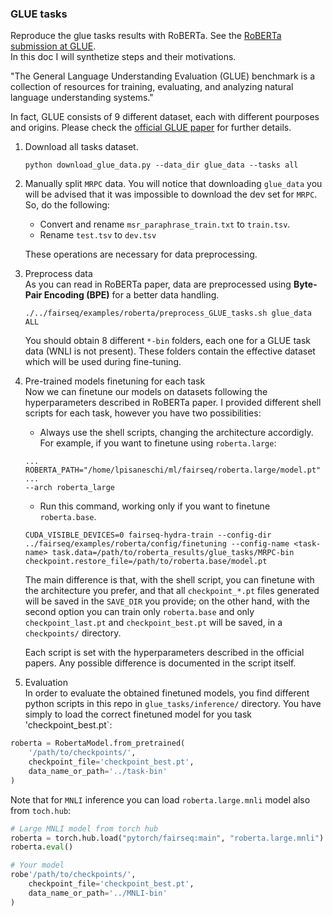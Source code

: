 ### GLUE tasks

Reproduce the glue tasks results with RoBERTa. See the [RoBERTa submission at GLUE](https://gluebenchmark.com/submission/JuLiHrAkS9VSQRh1W6TJ9V9SOu23/-Lk5ZrckAabWVeQBoxrA).\
In this doc I will synthetize steps and their motivations.

"The General Language Understanding Evaluation (GLUE) benchmark is a collection of resources for training, evaluating, and analyzing natural language understanding systems."

In fact, GLUE consists of 9 different dataset, each with different pourposes and origins. Please check the [official GLUE paper](https://openreview.net/pdf?id=rJ4km2R5t7) for further details.


1. Download all tasks dataset.
    ```shell
    python download_glue_data.py --data_dir glue_data --tasks all
    ```
2. Manually split `MRPC` data.
    You will notice that downloading `glue_data` you will be advised that it was impossible to download the dev set for `MRPC`. So, do the following:

    - Convert and rename `msr_paraphrase_train.txt` to `train.tsv`.
    - Rename `test.tsv` to `dev.tsv`

    These operations are necessary for data preprocessing.

3. Preprocess data\
    As you can read in RoBERTa paper, data are preprocessed using **Byte-Pair Encoding (BPE)** for a better data handling.
    ```shell
    ./../fairseq/examples/roberta/preprocess_GLUE_tasks.sh glue_data ALL
    ```
    You should obtain 8 different `*-bin` folders, each one for a GLUE task data (WNLI is not present). These folders contain the effective dataset which will be used during fine-tuning.

4. Pre-trained models finetuning for each task\
    Now we can finetune our models on datasets following the hyperparameters described in RoBERTa paper. I provided different shell scripts for each task, however you have two possibilities:
    - Always use the shell scripts, changing the architecture accordigly. For example, if you want to finetune using `roberta.large`:
    ```shell
    ...
    ROBERTA_PATH="/home/lpisaneschi/ml/fairseq/roberta.large/model.pt"
    ...
    --arch roberta_large
    ```
    - Run this command, working only if you want to finetune `roberta.base`.
    ```shell
    CUDA_VISIBLE_DEVICES=0 fairseq-hydra-train --config-dir ../fairseq/examples/roberta/config/finetuning --config-name <task-name> task.data=/path/to/roberta_results/glue_tasks/MRPC-bin checkpoint.restore_file=/path/to/roberta.base/model.pt
    ```
    The main difference is that, with the shell script, you can finetune with the architecture you prefer, and that all `checkpoint_*.pt` files generated will be saved in the `SAVE_DIR` you provide; on the other hand,  with the second option you can train only `roberta.base` and only `checkpoint_last.pt` and `checkpoint_best.pt` will be saved, in a `checkpoints/` directory.


    Each script is set with the hyperparameters described in the official papers. Any possible difference is documented in the script itself.

5. Evaluation\
In order to evaluate the obtained finetuned models, you find different python scripts in this repo in `glue_tasks/inference/` directory.
You have simply to load the correct finetuned model for you task 'checkpoint_best.pt`:
```python
roberta = RobertaModel.from_pretrained(
    '/path/to/checkpoints/',
    checkpoint_file='checkpoint_best.pt',
    data_name_or_path='../task-bin'
)
```

Note that for `MNLI` inference you can load `roberta.large.mnli` model also from  `toch.hub`:
```python
# Large MNLI model from torch hub
roberta = torch.hub.load("pytorch/fairseq:main", "roberta.large.mnli")
roberta.eval()

# Your model
robe'/path/to/checkpoints/',
    checkpoint_file='checkpoint_best.pt',
    data_name_or_path='../MNLI-bin'
)

